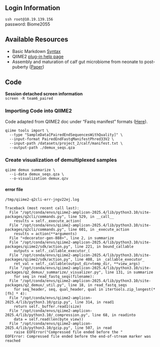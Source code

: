 ## Login Information

```ssh root@10.19.139.156 ```  
password: Biome2055

## Available Resources

- Basic Markdown [Syntax](https://www.markdownguide.org/basic-syntax/)
- QIIME2 [plug-in help page](https://docs.qiime2.org/2024.10/plugins/available/)
- Assembly and maturation of calf gut microbiome from neonate to post-puberty ([Paper](https://www.nature.com/articles/s41597-025-04677-7#Sec2))

## Code
**Session detached screen information**  
 ```screen -R team6_paired```

### Importing Code into QIIME2
Code adapted from QIIME2 doc under “Fastq manifest” formats ([Here](https://docs.qiime2.org/2024.10/tutorials/importing/#sequence-data-with-sequence-quality-information-i-e-fastq)).
```
qiime tools import \
  --type "SampleData[PairedEndSequencesWithQuality]" \  
  --input-format PairedEndFastqManifestPhred33V2 \  
  --input-path /datasets/project_2/calf/manifest.txt \  
  --output-path ./demux_seqs.qza
```
### Create visualization of demultiplexed samples
```
qiime demux summarize \
  --i-data demux_seqs.qza \
  --o-visualization demux.qzv
```
#### error file
```/tmp/qiime2-q2cli-err-jngv22ej.log ```
```
Traceback (most recent call last):
  File "/opt/conda/envs/qiime2-amplicon-2025.4/lib/python3.10/site-packages/q2cli/commands.py", line 529, in __call__
    results = self._execute_action(
  File "/opt/conda/envs/qiime2-amplicon-2025.4/lib/python3.10/site-packages/q2cli/commands.py", line 601, in _execute_action
    results = action(**arguments)
  File "<decorator-gen-888>", line 2, in summarize
  File "/opt/conda/envs/qiime2-amplicon-2025.4/lib/python3.10/site-packages/qiime2/sdk/action.py", line 221, in bound_callable
    outputs = self._callable_executor_(
  File "/opt/conda/envs/qiime2-amplicon-2025.4/lib/python3.10/site-packages/qiime2/sdk/action.py", line 408, in _callable_executor_
    ret_val = self._callable(output_dir=temp_dir, **view_args)
  File "/opt/conda/envs/qiime2-amplicon-2025.4/lib/python3.10/site-packages/q2_demux/_summarize/_visualizer.py", line 131, in summarize
    for seq in read_fastq_seqs(filename):
  File "/opt/conda/envs/qiime2-amplicon-2025.4/lib/python3.10/site-packages/q2_demux/_util.py", line 18, in read_fastq_seqs
    for seq_header, seq, qual_header, qual in itertools.zip_longest(*[fh] * 4):
  File "/opt/conda/envs/qiime2-amplicon-2025.4/lib/python3.10/gzip.py", line 314, in read1
    return self._buffer.read1(size)
  File "/opt/conda/envs/qiime2-amplicon-2025.4/lib/python3.10/_compression.py", line 68, in readinto
    data = self.read(len(byte_view))
  File "/opt/conda/envs/qiime2-amplicon-2025.4/lib/python3.10/gzip.py", line 507, in read
    raise EOFError("Compressed file ended before the "
EOFError: Compressed file ended before the end-of-stream marker was reached
```
